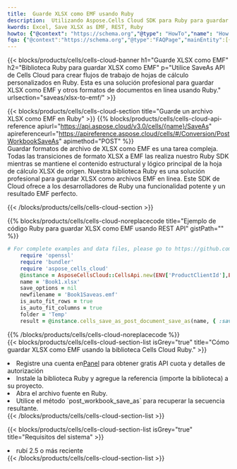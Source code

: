 ```yaml
---
title:  Guarde XLSX como EMF usando Ruby
description:  Utilizando Aspose.Cells Cloud SDK para Ruby para guardar el archivo en formato XLSX como archivo en formato EMF.
kwords: Excel, Save XLSX as EMF, REST, Ruby
howto: {"@context": "https://schema.org","@type": "HowTo","name": "How to save XLSX as EMF using the Cells Cloud Ruby library.","description": "How to save XLSX as EMF using the Cells Cloud Ruby library.","image": {"@type": "ImageObject"},"url": "/ruby/saveas/xlsx-to-emf/","step": [{ "@type": "HowToStep","name": "How to save XLSX as EMF using the Cells Cloud Ruby library. step 1", "image": {"@type": "ImageObject",},"url": "/ruby/saveas/xlsx-to-emf/","text": "Register an account at <a href='https://dashboard.aspose.cloud/'>Dashboard</a> to get free API quota & authorization details",},{ "@type": "HowToStep","name": "How to save XLSX as EMF using the Cells Cloud Ruby library. step 1", "image": {"@type": "ImageObject",},"url": "/ruby/saveas/xlsx-to-emf/","text": "Install Ruby library and add the reference (import the library) to your project.",},{ "@type": "HowToStep","name": "How to save XLSX as EMF using the Cells Cloud Ruby library. step 1", "image": {"@type": "ImageObject",},"url": "/ruby/saveas/xlsx-to-emf/","text": "Open the source file in Ruby.",},{ "@type": "HowToStep","name": "How to save XLSX as EMF using the Cells Cloud Ruby library. step 1", "image": {"@type": "ImageObject",},"url": "/ruby/saveas/xlsx-to-emf/","text": "Use the `post_workbook_save_as` method to retrieve the resulting stream.",}, ],"supply": {"@type": "HowToSupply","name": "document"},"tool": [{"@type": "HowToTool","name": "RubyMine, Visual Studio Code, Aptana Studio, NetBeans"},{"@type": "HowToTool","name": "Aspose Cells"}],"totalTime": "PT6M"}
fqa: {"@context":"https://schema.org","@type":"FAQPage","mainEntity":[{"@type":"Question","name":"Why save file as other formats file in C# using REST API?","acceptedAnswer":{"@type":"Answer","text":"Documents are encoded in many ways, and some files may be incompatible with the software you use. To open and read such files, just save them as appropriate file formats.<br/><ol><li>Install .NET SDK and add the reference (import the library) to your project.</li><li>Open the source file in C# using REST API.</li><li>Call the PostWorkbookSaveAsRequest() method, passing an output filename with required extension.</li><li>Get the result of save as a separate file.</li></ol>"}},{"@type":"Question","name":"What file formats can I save as with your C# library?","acceptedAnswer":{"@type":"Answer","text":"We support a variety of file formats for conversion using .NET library, including XLSX, Excel, xls , PDF, CSV, HTML, Markdown, XML, PNG, JPG, TIFF, Json, TXT and many more."}},{"@type":"Question","name":"What is the maximum allowed file size for conversion using this .NET library?","acceptedAnswer":{"@type":"Answer","text":"There are no file size limits for format conversions using .NET library."}}]}
---
```

{{< blocks/products/cells/cells-cloud-banner h1="Guarde XLSX como EMF" h2="Biblioteca Ruby para guardar XLSX como EMF" p="Utilice SaveAs API de Cells Cloud para crear flujos de trabajo de hojas de cálculo personalizados en Ruby. Esta es una solución profesional para guardar XLSX como EMF y otros formatos de documentos en línea usando Ruby." urlsection="saveas/xlsx-to-emf/" >}}

{{< blocks/products/cells/cells-cloud-section title="Guarde un archivo XLSX como EMF en Ruby" >}}
{{% blocks/products/cells/cells-cloud-api-reference apiurl="https://api.aspose.cloud/v3.0/cells/{name}/SaveAs" apireferenceurl="https://apireference.aspose.cloud/cells/#/Conversion/PostWorkbookSaveAs" apimethod="POST" %}}
<br/>
Guardar formatos de archivo de XLSX como EMF es una tarea compleja. Todas las transiciones de formato XLSX a EMF las realiza nuestro Ruby SDK mientras se mantiene el contenido estructural y lógico principal de la hoja de cálculo XLSX de origen. Nuestra biblioteca Ruby es una solución profesional para guardar XLSX como archivos EMF en línea. Este SDK de Cloud ofrece a los desarrolladores de Ruby una funcionalidad potente y un resultado EMF perfecto.

{{< /blocks/products/cells/cells-cloud-section >}}

{{% blocks/products/cells/cells-cloud-noreplacecode title="Ejemplo de código Ruby para guardar XLSX como EMF usando REST API" gistPath="" %}}
  
```ruby
# For complete examples and data files, please go to https://github.com/aspose-cells-cloud/aspose-cells-cloud-ruby/
    require 'openssl'
    require 'bundler'
    require 'aspose_cells_cloud'
    @instance = AsposeCellsCloud::CellsApi.new(ENV['ProductClientId'],ENV['ProductClientSecret'])
    name = 'Book1.xlsx'
    save_options = nil
    newfilename = 'Book1Saveas.emf'
    is_auto_fit_rows = true
    is_auto_fit_columns = true
    folder = 'Temp'
    result = @instance.cells_save_as_post_document_save_as(name, { :save_options=>save_options, :newfilename=>(folder+"/"+newfilename), :is_auto_fit_rows=>is_auto_fit_rows, :is_auto_fit_columns=>is_auto_fit_columns, :folder=>folder})
```
  
{{% /blocks/products/cells/cells-cloud-noreplacecode %}}
<br/>
{{< blocks/products/cells/cells-cloud-section-list isGrey="true" title="Cómo guardar XLSX como EMF usando la biblioteca Cells Cloud Ruby." >}}
<li> Registre una cuenta en<a href="https://dashboard.aspose.cloud/">Panel</a> para obtener gratis API cuota y detalles de autorización</li>
<li>Instale la biblioteca Ruby y agregue la referencia (importe la biblioteca) a su proyecto.</li>
<li>Abra el archivo fuente en Ruby.</li>
<li>Utilice el método `post_workbook_save_as` para recuperar la secuencia resultante.</li>
{{< /blocks/products/cells/cells-cloud-section-list >}}

{{< blocks/products/cells/cells-cloud-section-list isGrey="true" title="Requisitos del sistema" >}}
<li>rubí 2.5 o más reciente</li>
{{< /blocks/products/cells/cells-cloud-section-list >}}
